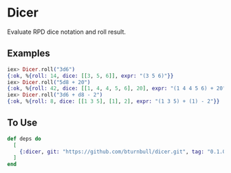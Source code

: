 # Dicer

Evaluate RPD dice notation and roll result.

## Examples

```elixir
iex> Dicer.roll("3d6")
{:ok, %{roll: 14, dice: [[3, 5, 6]], expr: "(3 5 6)"}}
iex> Dicer.roll("5d8 + 20")
{:ok, %{roll: 42, dice: [[1, 4, 4, 5, 6], 20], expr: "(1 4 4 5 6) + 20"}}
iex> Dicer.roll("3d6 + d8 - 2")
{:ok, %{roll: 8, dice: [[1 3 5], [1], 2], expr: "(1 3 5) + (1) - 2"}}
```

## To Use

```elixir
def deps do
  [
    {:dicer, git: "https://github.com/bturnbull/dicer.git", tag: "0.1.0"}
  ]
end
```
